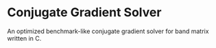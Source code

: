 # Conjugate Gradient Solver
An optimized benchmark-like conjugate gradient solver for band matrix written in C.
